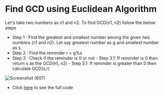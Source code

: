 # Find GCD using Euclidean Algorithm

Let's take two numbers as n1 and n2. To find GCD(n1, n2) follow the below steps
- Step 1 : Find the greatest and smallest number among the given two numbers (n1 and n2). Let say greatest number as g and smallest number as s.
- Step 2 : Find the reminder  r = g%s
- Step 3 : Check if the reminder is 0 or not
      - Step 3.1: If reminder is 0 then return s as the GCD(n1, n2)
      - Step 3.1: If reminder is greater than 0 then calculate GCD(s,r)

![Screenshot (607)](https://user-images.githubusercontent.com/70228962/173199373-d137bb55-c500-4f1a-adf5-60e6a5af4b9a.png)

- Click [here](./EuclideanGCD.java) to see the full code
